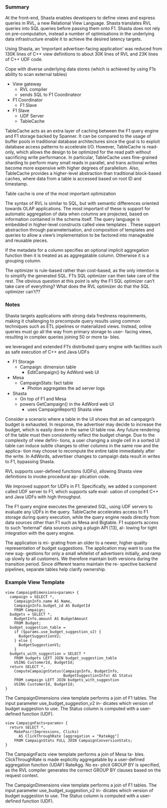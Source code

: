 ### Summary

At the front-end, Shasta enables developers to define views and express queries in RVL, a new Relational View Language. Shasta translates RVL queries into SQL queries before passing them onto F1. Shasta does not rely on pre-computation, instead a number of optimisations in the underlying data infrastructure enable it to achieve the desired latency targets.

Using Shasta, an ‘important advertiser-facing application’ was reduced from 130K lines of C++ view definitions to about 30K lines of RVL and 23K lines of C++ UDF code.

Cope with diverse underlying data stores (which is achieved by using F1s ability to scan external tables)

* View gateway
  * RVL compiler
  * sends SQL to F1 Coordinateor
* F1 Coordinator
  * F1 Slave
* F1 Slave 
  * UDF Server
  * TableCache

TableCache acts as an extra layer of caching between the F1 query engine and F1 storage backed by Spanner. It can be compared to the usage of buffer pools in traditional database architectures since the goal is to exploit database access patterns to accelerate I/O. However, TableCache is read-only, which allows the design to be optimized for the read path without sacrificing write performance. In particular, TableCache uses fine-grained sharding to perform many small reads in parallel, and trans actional writes become more expensive with higher degrees of parallelism. Also, TableCache provides a higher-level abstraction than traditional block-based caches, where data from a table is accessed based on root ID and timestamp.

Table cache is one of the most important optimization

The syntax of RVL is similar to SQL, but with semantic differences oriented towards OLAP applications. The most important of these is support for automatic aggregation of data when columns are projected, based on information contained in the schema itself. The query language is embedded in higher-level constructs called view templates . These support abstraction through parameterisation, and composition of templates and queries to allow a view’s implementation to be factored into manageable and reusable pieces.

If the metadata for a column specifies an optional implicit aggregation function then it is treated as as aggregatable column. Otherwise it is a grouping column.

The optimizer is rule-based rather than cost-based, as the only intention is to simplify the generated SQL. F1’s SQL optimizer can then take care of the rest. The obvious question at this point is why the F1 SQL optimizer can’t take care of everything? What does the RVL optimizer do that the SQL optimizer can’t??

### Notes

Shasta targets applications with strong data freshness requirements, making it challenging to precompute query results using common techniques such as ETL pipelines or materialized views. Instead, online queries must go all the way from primary storage to user- facing views, resulting in complex queries joining 50 or more ta- bles.

we leveraged and extended F1’s distributed query engine with facilities such as safe execution of C++ and Java UDFs

* F1 Storage
  * Campaign: dimension table
    * EditCampaign() by AdWord web UI
* Mesa
  * CampaignStats: fact table
    * Photon aggregates the ad server logs
* Shasta
  * On top of F1 and Mesa
  * powers GetCampaign() in the AdWord web UI 
    * uses CampaignReport() Shasta view

Consider a scenario where a table in the UI shows that an ad campaign’s budget is exhausted. In response, the advertiser may decide to increase the budget, which is easily done in the same UI table row. Any future rendering of the table must then consistently reflect the budget change. Due to the complexity of view defini- tions, a user changing a single cell in a sorted UI table can induce subtle changes to other columns in the same row and the applica- tion may choose to recompute the entire table immediately after the write. In AdWords, advertiser changes to campaign data result in writes to F1, bypassing Shasta.

RVL supports user-defined functions (UDFs), allowing Shasta view definitions to invoke procedural ap- plication code.

We improved support for UDFs in F1. Specifically, we added a component called UDF server to F1, which supports safe eval- uation of compiled C++ and Java UDFs with high throughput.

The F1 query engine executes the generated SQL, using UDF servers to evaluate any UDFs in the query. TableCache accelerates access to F1 storage during query execution, while the query engine reads directly from data sources other than F1 such as Mesa and Bigtable. F1 supports access to such “external” data sources using a plugin API [13], al- lowing for tight integration with the query engine. 

The application is mi- grating from an older to a newer, higher quality representation of budget suggestions. The application may want to use the new sug- gestions for only a small whitelist of advertisers initially, and ramp up slowly to all customers. We therefore maintain both versions during the transition period. Since different teams maintain the re- spective backend pipelines, separate tables help clarify ownership.

### Example View Template

```
view CampaignDimensions<params> {
  campaign = SELECT *,
    CampaignInfo.name AS Name,
    CampaignInfo.budget_id AS BudgetId
    FROM Campaign;
  budgets = SELECT *,
    BudgetInfo.amount AS BudgetAmount
    FROM Budget;
  budget_suggestion_table =
    if ($params.use_budget_suggestion_v2) {
      BudgetSuggestionV2;
    } else {
      BudgetSuggestionV1;
    }
  budgets_with_suggestion = SELECT *
    FROM budgets LEFT JOIN budget_suggestion_table
    USING CustomerId, BudgetId;
  return SELECT *,
    ComputeCampaignStatus(CampaignInfo, BudgetInfo,
                          BudgetSuggestionInfo) AS Status
    FROM campaign LEFT JOIN budgets_with_suggestion
    USING CustomerId, BudgetId;
}
```

The CampaignDimensions view template performs a join of F1 tables. The input parameter use_budget_suggestion_v2 in- dicates which version of budget suggestion to use. The Status column is computed with a user-defined function (UDF).

```
view CampaignFacts<params> {
  return SELECT *,
    MakePair(Impressions, Clicks)
      AS ClickThroughRate [aggregation = "RateAgg"]
    FROM CampaignStats FULL JOIN CampaignConversionStats;
}
```

The CampaignFacts view template performs a join of Mesa ta- bles. ClickThroughRate is made explicitly aggregatable by a user-defined aggregation function (UDAF) RateAgg. No ex- plicit GROUP BY is specified, as the RVL compiler generates the correct GROUP BY clauses based on the request context.


The CampaignDimensions view template performs a join of F1 tables. The input parameter use_budget_suggestion_v2 in- dicates which version of budget suggestion to use. The Status column is computed with a user-defined function (UDF).


